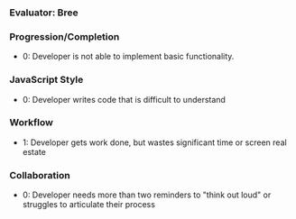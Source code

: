 ### Evaluator: Bree

### Progression/Completion

* 0: Developer is not able to implement basic functionality.

### JavaScript Style

* 0: Developer writes code that is difficult to understand

### Workflow

* 1: Developer gets work done, but wastes significant time or screen real estate

### Collaboration

* 0: Developer needs more than two reminders to "think out loud" or struggles to articulate their process 
